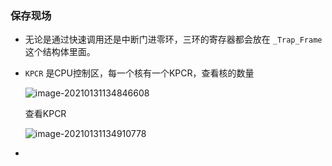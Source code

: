 ### 保存现场

+ 无论是通过快速调用还是中断门进零环，三环的寄存器都会放在 `_Trap_Frame` 这个结构体里面。

+ `KPCR` 是CPU控制区，每一个核有一个KPCR，查看核的数量

  ![image-20210131134846608](https://cdn.jsdelivr.net/gh/smallzhong/picgo-pic-bed/image-20210131134846608.png)

  查看KPCR

  ![image-20210131134910778](https://cdn.jsdelivr.net/gh/smallzhong/picgo-pic-bed/image-20210131134910778.png)

+ 